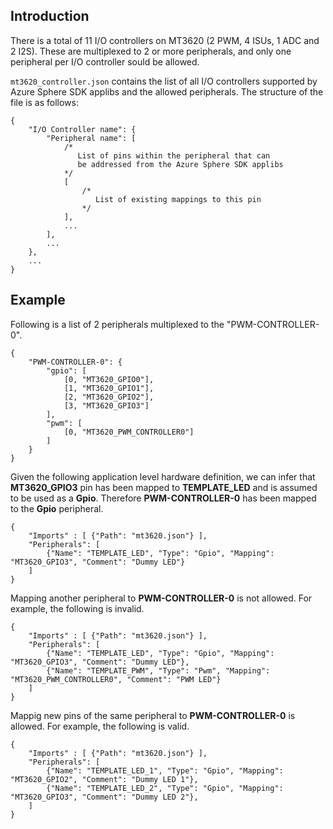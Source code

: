 ## Introduction

There is a total of 11 I/O controllers on MT3620 (2 PWM, 4 ISUs, 1 ADC and 2 I2S). These are multiplexed to 2 or more peripherals, and only one peripheral per I/O controller sould be allowed. 

`mt3620_controller.json` contains the list of all I/O controllers supported by Azure Sphere SDK applibs and the allowed peripherals. The structure of the file is as follows:

    {
        "I/O Controller name": {
            "Peripheral name": [
                /* 
                   List of pins within the peripheral that can 
                   be addressed from the Azure Sphere SDK applibs
                */
                [
                    /* 
                       List of existing mappings to this pin 
                    */
                ],
                ...
            ],
            ...
        },
        ...
    }

## Example

Following is a list of 2 peripherals multiplexed to the "PWM-CONTROLLER-0".

    {
        "PWM-CONTROLLER-0": {
            "gpio": [
                [0, "MT3620_GPIO0"],
                [1, "MT3620_GPIO1"],
                [2, "MT3620_GPIO2"],
                [3, "MT3620_GPIO3"]
            ],
            "pwm": [
                [0, "MT3620_PWM_CONTROLLER0"]
            ]
        }
    }

Given the following application level hardware definition, we can infer that **MT3620_GPIO3** pin has been mapped to **TEMPLATE_LED** and is assumed to be used as a **Gpio**. Therefore **PWM-CONTROLLER-0** has been mapped to the **Gpio** peripheral. 

    {
        "Imports" : [ {"Path": "mt3620.json"} ],
        "Peripherals": [
            {"Name": "TEMPLATE_LED", "Type": "Gpio", "Mapping": "MT3620_GPIO3", "Comment": "Dummy LED"}
        ]
    }

Mapping another peripheral to **PWM-CONTROLLER-0** is not allowed. For example, the following is invalid.

    {
        "Imports" : [ {"Path": "mt3620.json"} ],
        "Peripherals": [
            {"Name": "TEMPLATE_LED", "Type": "Gpio", "Mapping": "MT3620_GPIO3", "Comment": "Dummy LED"},
            {"Name": "TEMPLATE_PWM", "Type": "Pwm", "Mapping": "MT3620_PWM_CONTROLLER0", "Comment": "PWM LED"}
        ]
    }

Mappig new pins of the same peripheral to **PWM-CONTROLLER-0** is allowed. For example, the following is valid.

    {
        "Imports" : [ {"Path": "mt3620.json"} ],
        "Peripherals": [
            {"Name": "TEMPLATE_LED_1", "Type": "Gpio", "Mapping": "MT3620_GPIO2", "Comment": "Dummy LED 1"},
            {"Name": "TEMPLATE_LED_2", "Type": "Gpio", "Mapping": "MT3620_GPIO3", "Comment": "Dummy LED 2"},
        ]
    }
